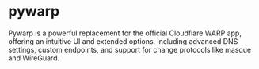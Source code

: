 # pywarp
Pywarp is a powerful replacement for the official Cloudflare WARP app, offering an intuitive UI and extended options, including advanced DNS settings, custom endpoints, and support for change protocols like masque and WireGuard.
